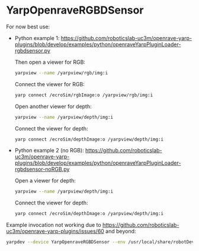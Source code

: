 # YarpOpenraveRGBDSensor

For now best use:
- Python example 1: https://github.com/roboticslab-uc3m/openrave-yarp-plugins/blob/develop/examples/python/openraveYarpPluginLoader-rgbdsensor.py
   
   Then open a viewer for RGB:
   ```bash
   yarpview --name /yarpview/rgb/img:i
   ```
   Connect the viewer for RGB:
   ```bash
   yarp connect /ecroSim/rgbImage:o /yarpview/rgb/img:i
   ```
   Open another viewer for depth:
   ```bash
   yarpview --name /yarpview/depth/img:i
   ```
   Connect the viewer for depth:
   ```bash
   yarp connect /ecroSim/depthImage:o /yarpview/depth/img:i
   ```

- Python example 2 (no RGB): https://github.com/roboticslab-uc3m/openrave-yarp-plugins/blob/develop/examples/python/openraveYarpPluginLoader-rgbdsensor-noRGB.py

   Open a viewer for depth:
   ```bash
   yarpview --name /yarpview/depth/img:i
   ```
   Connect the viewer for depth:
   ```bash
   yarp connect /ecroSim/depthImage:o /yarpview/depth/img:i
   ```

Example invocation not working due to https://github.com/roboticslab-uc3m/openrave-yarp-plugins/issues/60 and beyond:
```bash
yarpdev --device YarpOpenraveRGBDSensor --env /usr/local/share/robotDevastation-openrave-models/contexts/openrave/ecro/mapping_room.env.xml --robotIndex 0 --depthSensorIndex 0 --rgbSensorIndex 1 --view --name /robot
```
